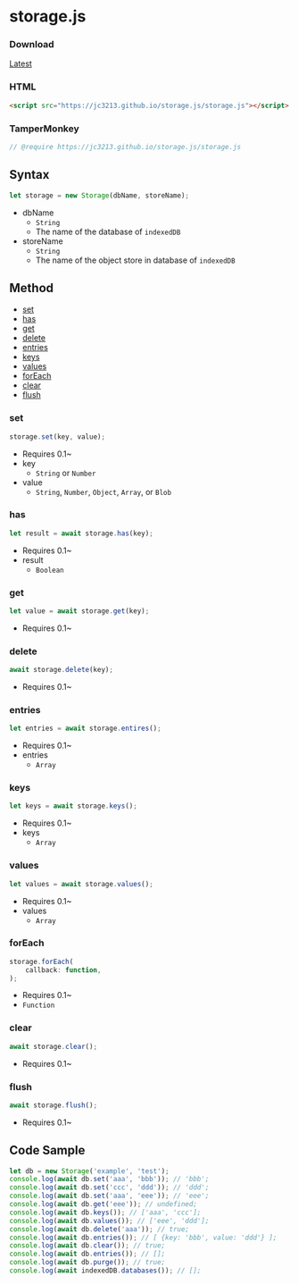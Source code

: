 # storage.js

### Download
[Latest](//jc3213.github.io/storage.js/storage.js)

### HTML
```HTML
<script src="https://jc3213.github.io/storage.js/storage.js"></script>
```

### TamperMonkey
```javascript
// @require https://jc3213.github.io/storage.js/storage.js
```

## Syntax
```javascript
let storage = new Storage(dbName, storeName);
```
- dbName
    - `String`
    - The name of the database of `indexedDB`
- storeName
    - `String`
    - The name of the object store in database of `indexedDB`

## Method
- [set](#set)
- [has](#has)
- [get](#get)
- [delete](#delete)
- [entries](#entries)
- [keys](#keys)
- [values](#values)
- [forEach](#foreach)
- [clear](#clear)
- [flush](#flush)

### set
```javascript
storage.set(key, value);
```
- Requires 0.1~
- key
    - `String` or `Number`
- value
    - `String`, `Number`, `Object`, `Array`, or `Blob`

### has
```javascript
let result = await storage.has(key);
```
- Requires 0.1~
- result
    - `Boolean`

### get
```javascript
let value = await storage.get(key);
```
- Requires 0.1~

### delete
```javascript
await storage.delete(key);
```
- Requires 0.1~

### entries
```javascript
let entries = await storage.entires();
```
- Requires 0.1~
- entries
    - `Array`

### keys
```javascript
let keys = await storage.keys();
```
- Requires 0.1~
- keys
    - `Array`

### values
```javascript
let values = await storage.values();
```
- Requires 0.1~
- values
    - `Array`

### forEach
```javascript
storage.forEach(
    callback: function,
);
```
- Requires 0.1~
- `Function`

### clear
```javascript
await storage.clear();
```
- Requires 0.1~

### flush
```javascript
await storage.flush();
```
- Requires 0.1~

## Code Sample
```javascript
let db = new Storage('example', 'test');
console.log(await db.set('aaa', 'bbb')); // 'bbb';
console.log(await db.set('ccc', 'ddd')); // 'ddd';
console.log(await db.set('aaa', 'eee')); // 'eee';
console.log(await db.get('eee')); // undefined;
console.log(await db.keys()); // ['aaa', 'ccc'];
console.log(await db.values()); // ['eee', 'ddd'];
console.log(await db.delete('aaa')); // true;
console.log(await db.entries()); // [ {key: 'bbb', value: 'ddd'} ];
console.log(await db.clear()); // true;
console.log(await db.entries()); // [];
console.log(await db.purge()); // true;
console.log(await indexedDB.databases()); // [];
```

